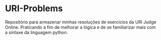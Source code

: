# URI-Problems
Repositório para armazenar minhas resoluções de exercícios da URI Judge Online. 
Praticando a fim de melhorar a lógica e de se familiarizar mais com a sintaxe da linguagem python.  

